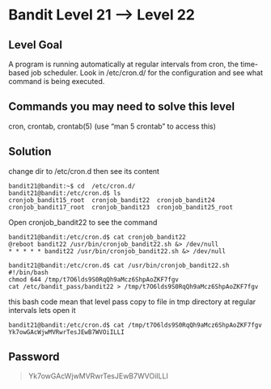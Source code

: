 # Bandit Level 21 --> Level 22
## Level Goal
A program is running automatically at regular intervals from cron, the time-based job scheduler. Look in /etc/cron.d/ for the configuration and see what command is being executed.


## Commands you may need to solve this level
cron, crontab, crontab(5) (use “man 5 crontab” to access this)

## Solution

change dir to /etc/cron.d then see its content
```console
bandit21@bandit:~$ cd  /etc/cron.d/ 
bandit21@bandit:/etc/cron.d$ ls
cronjob_bandit15_root  cronjob_bandit22  cronjob_bandit24
cronjob_bandit17_root  cronjob_bandit23  cronjob_bandit25_root
```

Open cronjob_bandit22 to see the command
```console
bandit21@bandit:/etc/cron.d$ cat cronjob_bandit22
@reboot bandit22 /usr/bin/cronjob_bandit22.sh &> /dev/null
* * * * * bandit22 /usr/bin/cronjob_bandit22.sh &> /dev/null
```

```console
bandit21@bandit:/etc/cron.d$ cat /usr/bin/cronjob_bandit22.sh
#!/bin/bash
chmod 644 /tmp/t7O6lds9S0RqQh9aMcz6ShpAoZKF7fgv
cat /etc/bandit_pass/bandit22 > /tmp/t7O6lds9S0RqQh9aMcz6ShpAoZKF7fgv
```

this bash code mean that level pass copy to file in tmp directory at regular intervals lets open it
```console
bandit21@bandit:/etc/cron.d$ cat /tmp/t7O6lds9S0RqQh9aMcz6ShpAoZKF7fgv
Yk7owGAcWjwMVRwrTesJEwB7WVOiILLI
```

## Password
> Yk7owGAcWjwMVRwrTesJEwB7WVOiILLI

  

